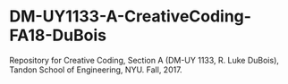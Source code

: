 # DM-UY1133-A-CreativeCoding-FA18-DuBois
Repository for Creative Coding, Section A (DM-UY 1133, R. Luke DuBois), Tandon School of Engineering, NYU. Fall, 2017.
